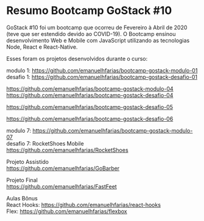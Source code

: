 # Resumo Bootcamp GoStack #10

GoStack #10 foi um bootcamp que ocorreu de Fevereiro à Abril de 2020 (teve que ser estendido devido ao COVID-19).
O Bootcamp ensinou desenvolvimento Web e Mobile com JavaScript utilizando as tecnologias Node, React e React-Native.

Esses foram os projetos desenvolvidos durante o curso:

modulo 1:  https://github.com/emanuelhfarias/bootcamp-gostack-modulo-01  
desafio 1: https://github.com/emanuelhfarias/bootcamp-gostack-desafio-01  

https://github.com/emanuelhfarias/bootcamp-gostack-modulo-04  
https://github.com/emanuelhfarias/bootcamp-gostack-desafio-04  

https://github.com/emanuelhfarias/bootcamp-gostack-desafio-05  

https://github.com/emanuelhfarias/bootcamp-gostack-desafio-06  

modulo 7: https://github.com/emanuelhfarias/bootcamp-gostack-modulo-07  
desafio 7: RocketShoes Mobile https://github.com/emanuelhfarias/RocketShoes  

Projeto Assistido  
https://github.com/emanuelhfarias/GoBarber  

Projeto Final  
https://github.com/emanuelhfarias/FastFeet  

Aulas Bônus  
React Hooks: https://github.com/emanuelhfarias/react-hooks  
Flex: https://github.com/emanuelhfarias/flexbox  
